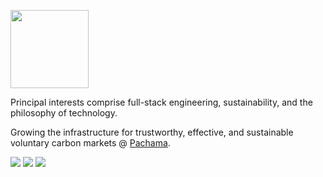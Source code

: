 <a href="https://pachama.com"><img height="125px" src="https://user-images.githubusercontent.com/31523262/168185583-f37414e2-a7a7-447a-bdc1-138d70c9b2e7.png" /></a>

<p>Principal interests comprise full-stack engineering, sustainability, and the philosophy of technology.</p>
  <p>Growing the infrastructure for trustworthy, effective, and sustainable voluntary carbon markets @ <a href="https://pachama.com/">Pachama</a>.</p>
    <div>
        <a href="https://anmiller.com/"><img src="https://img.shields.io/badge/-anmiller.com%20-2d5555?style=flat"></a>
          <a href="https://www.linkedin.com/in/al-miller/"><img src="https://img.shields.io/static/v1?style=flat-square&logo=linkedin&label=&message=Al-Miller&color=2d5555&labelColor=3f7676&logoColor=dfeeee"></a>
        <a href="https://github.com/anmilleriii"><img src="https://img.shields.io/static/v1?style=flat-square&logo=github&label=&message=@anmilleriii&color=2d5555&labelColor=3f7676&logoColor=dfeeee"></a>
    </div>
